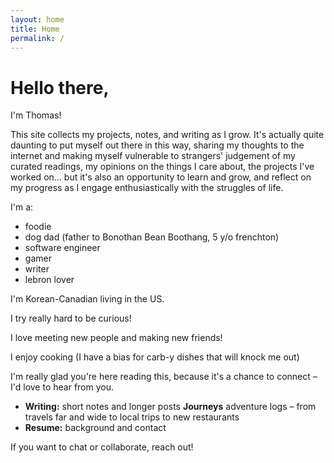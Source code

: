 ```yaml
---
layout: home
title: Home
permalink: /
---
```


# Hello there,

I'm Thomas!

This site collects my projects, notes, and writing as I grow. It's actually quite daunting to put myself out there in this way, sharing my thoughts to the internet and making myself vulnerable to strangers' judgement of my curated readings, my opinions on the things I care about, the projects I've worked on... but it's also an opportunity to learn and grow, and reflect on my progress as I engage enthusiastically with the struggles of life.

I'm a:
- foodie
- dog dad (father to Bonothan Bean Boothang, 5 y/o frenchton)
- software engineer
- gamer
- writer
- lebron lover

I'm Korean-Canadian living in the US.

I try really hard to be curious!

I love meeting new people and making new friends!

I enjoy cooking (I have a bias for carb-y dishes that will knock me out)

I'm really glad you're here reading this, because it's a chance to connect – I'd love to hear from you. 

- **Writing:** short notes and longer posts
**Journeys** adventure logs – from travels far and wide to local trips to new restaurants
- **Resume:** background and contact

If you want to chat or collaborate, reach out!